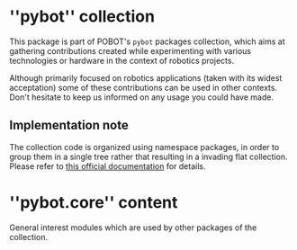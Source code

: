 ''pybot'' collection
====================

This package is part of POBOT's `pybot` packages collection, which aims
at gathering contributions created while experimenting with various technologies or
hardware in the context of robotics projects.

Although primarily focused on robotics applications (taken with its widest acceptation)
some of these contributions can be used in other contexts. Don't hesitate to keep us informed
on any usage you could have made.

Implementation note
-------------------

The collection code is organized using namespace packages, in order to group them in
a single tree rather that resulting in a invading flat collection. Please refer to [this official
documentation](https://www.python.org/dev/peps/pep-0382/) for details.

''pybot.core'' content
======================

General interest modules which are used by other packages of the collection.
